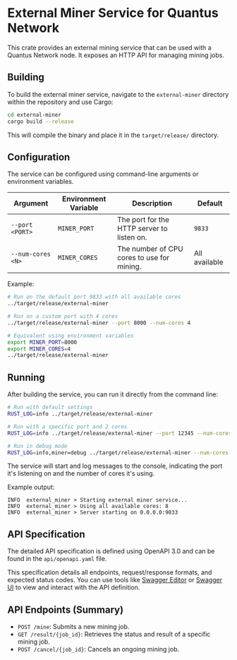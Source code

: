 # External Miner Service for Quantus Network

This crate provides an external mining service that can be used with a Quantus Network node. It exposes an HTTP API for
managing mining jobs.

## Building

To build the external miner service, navigate to the `external-miner` directory within the repository and use Cargo:

```bash
cd external-miner
cargo build --release
```

This will compile the binary and place it in the `target/release/` directory.

## Configuration

The service can be configured using command-line arguments or environment variables.

| Argument          | Environment Variable | Description                                | Default       |
|-------------------|----------------------|--------------------------------------------|---------------|
| `--port <PORT>`   | `MINER_PORT`         | The port for the HTTP server to listen on. | `9833`        |
| `--num-cores <N>` | `MINER_CORES`        | The number of CPU cores to use for mining. | All available |

Example:

```bash
# Run on the default port 9833 with all available cores
../target/release/external-miner

# Run on a custom port with 4 cores
../target/release/external-miner --port 8000 --num-cores 4

# Equivalent using environment variables
export MINER_PORT=8000
export MINER_CORES=4
../target/release/external-miner
```

## Running

After building the service, you can run it directly from the command line:

```bash
# Run with default settings
RUST_LOG=info ../target/release/external-miner

# Run with a specific port and 2 cores
RUST_LOG=info ../target/release/external-miner --port 12345 --num-cores 2

# Run in debug mode
RUST_LOG=info,miner=debug ../target/release/external-miner --num-cores 4

```

The service will start and log messages to the console, indicating the port it's listening on and the number of cores
it's using.

Example output:

```
INFO  external_miner > Starting external miner service...
INFO  external_miner > Using all available cores: 8
INFO  external_miner > Server starting on 0.0.0.0:9833 
```

## API Specification

The detailed API specification is defined using OpenAPI 3.0 and can be found in the `api/openapi.yaml` file.

This specification details all endpoints, request/response formats, and expected status codes.
You can use tools like [Swagger Editor](https://editor.swagger.io/)
or [Swagger UI](https://swagger.io/tools/swagger-ui/) to view and interact with the API definition.

## API Endpoints (Summary)

* `POST /mine`: Submits a new mining job.
* `GET /result/{job_id}`: Retrieves the status and result of a specific mining job.
* `POST /cancel/{job_id}`: Cancels an ongoing mining job. 